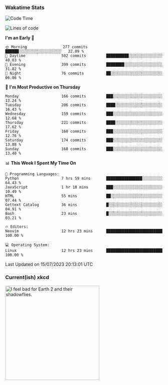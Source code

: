 ### Wakatime Stats
<!--START_SECTION:waka-->
![Code Time](http://img.shields.io/badge/Code%20Time-1%2C824%20hrs%202%20mins-blue)

![Lines of code](https://img.shields.io/badge/From%20Hello%20World%20I%27ve%20Written-771.8%20thousand%20lines%20of%20code-blue)

**I'm an Early 🐤** 

```text
🌞 Morning                277 commits         ██████░░░░░░░░░░░░░░░░░░░   22.09 % 
🌆 Daytime                502 commits         ██████████░░░░░░░░░░░░░░░   40.03 % 
🌃 Evening                399 commits         ████████░░░░░░░░░░░░░░░░░   31.82 % 
🌙 Night                  76 commits          ██░░░░░░░░░░░░░░░░░░░░░░░   06.06 % 
```
📅 **I'm Most Productive on Thursday** 

```text
Monday                   166 commits         ███░░░░░░░░░░░░░░░░░░░░░░   13.24 % 
Tuesday                  206 commits         ████░░░░░░░░░░░░░░░░░░░░░   16.43 % 
Wednesday                159 commits         ███░░░░░░░░░░░░░░░░░░░░░░   12.68 % 
Thursday                 221 commits         ████░░░░░░░░░░░░░░░░░░░░░   17.62 % 
Friday                   160 commits         ███░░░░░░░░░░░░░░░░░░░░░░   12.76 % 
Saturday                 174 commits         ███░░░░░░░░░░░░░░░░░░░░░░   13.88 % 
Sunday                   168 commits         ███░░░░░░░░░░░░░░░░░░░░░░   13.40 % 
```


📊 **This Week I Spent My Time On** 

```text
💬 Programming Languages: 
Python                   7 hrs 59 mins       ████████████████░░░░░░░░░   64.43 % 
JavaScript               1 hr 18 mins        ███░░░░░░░░░░░░░░░░░░░░░░   10.49 % 
HTML                     55 mins             ██░░░░░░░░░░░░░░░░░░░░░░░   07.44 % 
Gettext Catalog          36 mins             █░░░░░░░░░░░░░░░░░░░░░░░░   04.91 % 
Bash                     23 mins             █░░░░░░░░░░░░░░░░░░░░░░░░   03.21 % 

🔥 Editors: 
Neovim                   12 hrs 23 mins      █████████████████████████   100.00 % 

💻 Operating System: 
Linux                    12 hrs 23 mins      █████████████████████████   100.00 % 
```


 Last Updated on 15/07/2023 20:13:01 UTC
<!--END_SECTION:waka-->

### Current(ish) xkcd
<a id="xkcd-a" title="I feel bad for Earth 2 and their shadowflies." href="https://www.xkcd.com" target="_blank">
        <img align="center" id="xkcd-img" src="https://imgs.xkcd.com/comics/fireflies.png" alt="I feel bad for Earth 2 and their shadowflies." height=300 />
</a>
